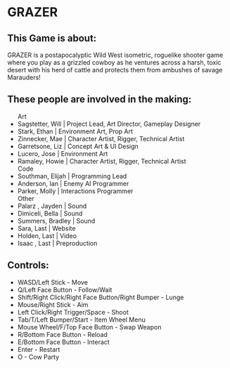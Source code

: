 <h1> GRAZER </h1>

<h2>This Game is about:</h2>
GRAZER is a postapocalyptic Wild West isometric, roguelike shooter game where you play as a grizzled cowboy as he ventures across a harsh, toxic desert with his herd of cattle and protects them from ambushes of savage Marauders!

<h2>These people are involved in the making:</h2>
<ul>
Art
<li>Sagstetter, Will | Project Lead, Art Director, Gameplay Designer</li>
<li>Stark, Ethan | Environment Art, Prop Art</li>
<li>Zinnecker, Mae | Character Artist, Rigger, Technical Artist</li>
<li>Garretsone, Liz | Concept Art & UI Design</li>
<li>Lucero, Jose | Environment Art</li>
<li>Ramaley, Howie | Character Artist, Rigger, Technical Artist</li>
Code
<li>Southman, Elijah | Programming Lead</li>
<li>Anderson, Ian | Enemy AI Programmer</li>
<li>Parker, Molly | Interactions Programmer</li>
Other
<li>Palarz , Jayden | Sound</li>
<li>Dimiceli, Bella | Sound</li>
<li>Summers, Bradley | Sound</li>
<li>Sara, Last | Website</li>
<li>Holden, Last | Video</li>
<li>Isaac , Last | Preproduction</li>
</ul>

<h2>Controls:</h2>
<ul>
<li>WASD/Left Stick - Move</li>
<li>Q/Left Face Button - Follow/Wait</li>
<li>Shift/Right Click/Right Face Button/Right Bumper - Lunge</li>
<li>Mouse/Right Stick - Aim</li>
<li>Left Click/Right Trigger/Space - Shoot</li>
<li>Tab/T/Left Bumper/Start - Item Wheel Menu</li>
<li>Mouse Wheel/F/Top Face Button - Swap Weapon</li>
<li>R/Bottom Face Button - Reload</li>
<li>E/Bottom Face Button - Interact</li>
<li>Enter - Restart</li>
<li>O - Cow Party</li>
</ul>
